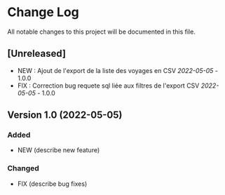 # Change Log
All notable changes to this project will be documented in this file.

## [Unreleased]

- NEW : Ajout de l'export de la liste des voyages en CSV *2022-05-05* - 1.0.0 
- FIX : Correction bug requete sql liée aux filtres de l'export CSV *2022-05-05* - 1.0.0 


## Version 1.0  (2022-05-05)

### Added

- NEW (describe new feature)

### Changed

- FIX (describe bug fixes)


